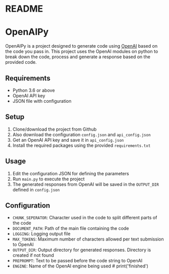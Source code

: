 # README

# OpenAIPy

OpenAIPy is a project designed to generate code using [OpenAI](https://openai.com) based on the code you pass in. This project uses the OpenAI modules on python to break down the code, process and generate a response based on the provided code.

## Requirements
- Python 3.6 or above 
- OpenAI API key
- JSON file with configuration

## Setup

1. Clone/download the project from Github
2. Also download the configuration `config.json` and `api_config.json` 
3. Get an OpenAI API key and save it in `api_config.json`
4. Install the required packages using the provided `requirements.txt`

## Usage 

1. Edit the configuration JSON for defining the parameters
2. Run `main.py` to execute the project
3. The generated responses from OpenAI will be saved in the `OUTPUT_DIR` defined in `config.json`

## Configuration

- `CHUNK_SEPERATOR`: Character used in the code to split different parts of the code
- `DOCUMENT_PATH`: Path of the main file containing the code
- `LOGGING`: Logging output file
- `MAX_TOKENS`: Maximum number of characters allowed per text submission to OpenAI
- `OUTPUT_DIR`: Output directory for generated responses. Directory is created if not found
- `PREPROMPT`: Text to be passed before the code string to OpenAI
- `ENGINE`: Name of the OpenAI engine being used #     print('finished')
